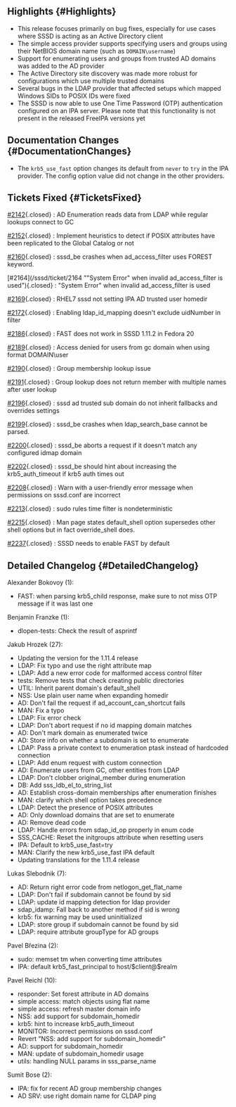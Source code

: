 Highlights {#Highlights}
----------

-   This release focuses primarily on bug fixes, especially for use
    cases where SSSD is acting as an Active Directory client
-   The simple access provider supports specifying users and groups
    using their NetBIOS domain name (such as `DOMAIN\username`)
-   Support for enumerating users and groups from trusted AD domains was
    added to the AD provider
-   The Active Directory site discovery was made more robust for
    configurations which use multiple trusted domains
-   Several bugs in the LDAP provider that affected setups which mapped
    Windows SIDs to POSIX IDs were fixed
-   The SSSD is now able to use One Time Password (OTP) authentication
    configured on an IPA server. Please note that this functionality is
    not present in the released FreeIPA versions yet

Documentation Changes {#DocumentationChanges}
---------------------

-   The `krb5_use_fast` option changes its default from `never` to `try`
    in the IPA provider. The config option value did not change in the
    other providers.

Tickets Fixed {#TicketsFixed}
-------------

<div>

[\#2142](/sssd/ticket/2142 "AD Enumeration reads data from LDAP while regular lookups connect to GC"){.closed}
:   AD Enumeration reads data from LDAP while regular lookups connect to
    GC

[\#2152](/sssd/ticket/2152 "Implement heuristics to detect if POSIX attributes have been replicated to ..."){.closed}
:   Implement heuristics to detect if POSIX attributes have been
    replicated to the Global Catalog or not

[\#2160](/sssd/ticket/2160 "sssd_be crashes when ad_access_filter uses FOREST keyword."){.closed}
:   sssd\_be crashes when ad\_access\_filter uses FOREST keyword.

[\#2164](/sssd/ticket/2164 ""System Error" when invalid ad_access_filter is used"){.closed}
:   "System Error" when invalid ad\_access\_filter is used

[\#2169](/sssd/ticket/2169 "RHEL7 sssd not setting IPA AD trusted user homedir"){.closed}
:   RHEL7 sssd not setting IPA AD trusted user homedir

[\#2172](/sssd/ticket/2172 "Enabling ldap_id_mapping doesn't exclude uidNumber in filter"){.closed}
:   Enabling ldap\_id\_mapping doesn't exclude uidNumber in filter

[\#2186](/sssd/ticket/2186 "FAST does not work in SSSD 1.11.2 in Fedora 20"){.closed}
:   FAST does not work in SSSD 1.11.2 in Fedora 20

[\#2189](/sssd/ticket/2189 "Access denied for users from gc domain when using format DOMAIN\user"){.closed}
:   Access denied for users from gc domain when using format
    DOMAIN\\user

[\#2190](/sssd/ticket/2190 "Group membership lookup issue"){.closed}
:   Group membership lookup issue

[\#2191](/sssd/ticket/2191 "Group lookup does not return member with multiple names after user lookup"){.closed}
:   Group lookup does not return member with multiple names after user
    lookup

[\#2196](/sssd/ticket/2196 "sssd ad trusted sub domain do not inherit fallbacks and overrides settings"){.closed}
:   sssd ad trusted sub domain do not inherit fallbacks and overrides
    settings

[\#2199](/sssd/ticket/2199 "sssd_be crashes when ldap_search_base cannot be parsed."){.closed}
:   sssd\_be crashes when ldap\_search\_base cannot be parsed.

[\#2200](/sssd/ticket/2200 "sssd_be aborts a request if it doesn't match any configured idmap domain"){.closed}
:   sssd\_be aborts a request if it doesn't match any configured idmap
    domain

[\#2202](/sssd/ticket/2202 "sssd_be should hint about increasing the krb5_auth_timeout if krb5 auth ..."){.closed}
:   sssd\_be should hint about increasing the krb5\_auth\_timeout if
    krb5 auth times out

[\#2208](/sssd/ticket/2208 "Warn with a user-friendly error message when permissions on sssd.conf are ..."){.closed}
:   Warn with a user-friendly error message when permissions on
    sssd.conf are incorrect

[\#2213](/sssd/ticket/2213 "sudo rules time filter is nondeterministic"){.closed}
:   sudo rules time filter is nondeterministic

[\#2215](/sssd/ticket/2215 "Man page states default_shell option supersedes other shell options but in ..."){.closed}
:   Man page states default\_shell option supersedes other shell options
    but in fact override\_shell does.

[\#2237](/sssd/ticket/2237 "SSSD needs to enable FAST by default"){.closed}
:   SSSD needs to enable FAST by default

</div>

Detailed Changelog {#DetailedChangelog}
------------------

Alexander Bokovoy (1):

-   FAST: when parsing krb5\_child response, make sure to not miss OTP
    message if it was last one

Benjamin Franzke (1):

-   dlopen-tests: Check the result of asprintf

Jakub Hrozek (27):

-   Updating the version for the 1.11.4 release
-   LDAP: Fix typo and use the right attribute map
-   LDAP: Add a new error code for malformed access control filter
-   tests: Remove tests that check creating public directories
-   UTIL: Inherit parent domain's default\_shell
-   NSS: Use plain user name when expanding homedir
-   AD: Don't fail the request if ad\_account\_can\_shortcut fails
-   MAN: Fix a typo
-   LDAP: Fix error check
-   LDAP: Don't abort request if no id mapping domain matches
-   AD: Don't mark domain as enumerated twice
-   AD: Store info on whether a subdomain is set to enumerate
-   LDAP: Pass a private context to enumeration ptask instead of
    hardcoded connection
-   LDAP: Add enum request with custom connection
-   AD: Enumerate users from GC, other entities from LDAP
-   LDAP: Don't clobber original\_member during enumeration
-   DB: Add sss\_ldb\_el\_to\_string\_list
-   AD: Establish cross-domain memberships after enumeration finishes
-   MAN: clarify which shell option takes precedence
-   LDAP: Detect the presence of POSIX attributes
-   AD: Only download domains that are set to enumerate
-   AD: Remove dead code
-   LDAP: Handle errors from sdap\_id\_op properly in enum code
-   SSS\_CACHE: Reset the initgroups attribute when resetting users
-   IPA: Default to krb5\_use\_fast=try
-   MAN: Clarify the new krb5\_use\_fast IPA default
-   Updating translations for the 1.11.4 release

Lukas Slebodnik (7):

-   AD: Return right error code from netlogon\_get\_flat\_name
-   LDAP: Don't fail if subdomain cannot be found by sid
-   LDAP: update id mapping detection for ldap provider
-   sdap\_idamp: Fall back to another method if sid is wrong
-   krb5: fix warning may be used uninitialized
-   LDAP: store group if subdomain cannot be found by sid
-   LDAP: require attribute groupType for AD groups

Pavel Březina (2):

-   sudo: memset tm when converting time attributes
-   IPA: default krb5\_fast\_principal to host/\$client@\$realm

Pavel Reichl (10):

-   responder: Set forest attribute in AD domains
-   simple access: match objects using flat name
-   simple access: refresh master domain info
-   NSS: add support for subdomain\_homedir
-   krb5: hint to increase krb5\_auth\_timeout
-   MONITOR: Incorrect permissions on sssd.conf
-   Revert "NSS: add support for subdomain\_homedir"
-   AD: support for subdomain\_homedir
-   MAN: update of subdomain\_homedir usage
-   utils: handling NULL params in sss\_parse\_name

Sumit Bose (2):

-   IPA: fix for recent AD group membership changes
-   AD SRV: use right domain name for CLDAP ping

